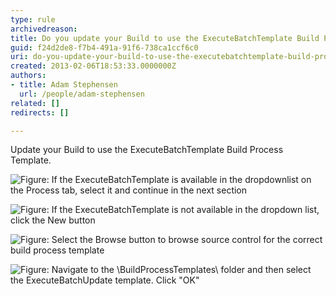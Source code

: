 ```yaml
---
type: rule
archivedreason: 
title: Do you update your Build to use the ExecuteBatchTemplate Build Process Template?
guid: f24d2de8-f7b4-491a-91f6-738ca1ccf6c0
uri: do-you-update-your-build-to-use-the-executebatchtemplate-build-process-template
created: 2013-02-06T18:53:33.0000000Z
authors:
- title: Adam Stephensen
  url: /people/adam-stephensen
related: []
redirects: []

---
```


Update your Build to use the ExecuteBatchTemplate Build Process Template.

<!--endintro-->

![Figure: If the ExecuteBatchTemplate is available in the dropdownlist on the Process tab, select it and continue in the next section](execute-batch-1.jpg)  

![Figure: If the ExecuteBatchTemplate is not available in the dropdown list, click the New button](execute-batch-2.jpg)  

![Figure: Select the Browse button to browse source control for the correct build process template](execute-batch-3.jpg)  

![Figure: Navigate to the \BuildProcessTemplates\ folder and then select the ExecuteBatchUpdate template. Click "OK"](execute-batch-4.jpg)
